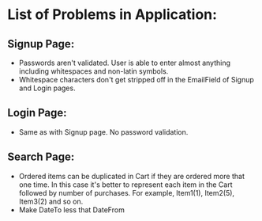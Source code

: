 # List of Problems in Application:

##  Signup Page:	 
* Passwords aren't validated. User is able to enter almost anything including whitespaces and non-latin symbols.
* Whitespace characters don't get stripped off in the EmailField of Signup and Login pages.
##  Login Page:
* Same as with Signup page. No password validation.  	  	
##  Search Page:
* Ordered items can be duplicated in Cart if they are ordered more that one time. In this case it's better to represent each item in the Cart followed by number of purchases. For example, Item1(1), Item2(5), Item3(2) and so on.
* Make DateTo less that DateFrom
